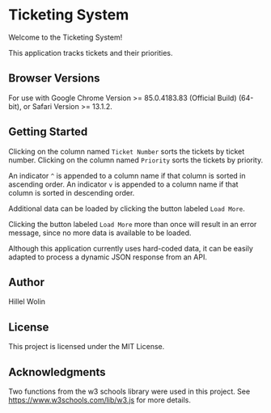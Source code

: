 # Ticketing System

Welcome to the Ticketing System! 

This application tracks tickets and their priorities.

## Browser Versions

For use with Google Chrome Version >= 85.0.4183.83 (Official Build) (64-bit), 
or Safari Version >= 13.1.2.

## Getting Started

Clicking on the column named `Ticket Number` sorts the tickets by ticket number.
Clicking on the column named `Priority` sorts the tickets by priority.

An indicator `^` is appended to a column name if that column is sorted in ascending
order. An indicator `v` is appended to a column name if that column is sorted in 
descending order.

Additional data can be loaded by clicking the button labeled `Load More`.

Clicking the button labeled `Load More` more than once will result in an error message, 
since no more data is available to be loaded.

Although this application currently uses hard-coded data, 
it can be easily adapted to process a dynamic JSON response from an API.

## Author

Hillel Wolin

## License

This project is licensed under the MIT License.

## Acknowledgments

Two functions from the w3 schools library were used in this project. 
See https://www.w3schools.com/lib/w3.js for more details.